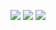 <p align='center'>
    <img src='https://github-readme-stats.vercel.app/api?line_height=27&username=hansbug&show_icons=true&theme=solarized-light'/>
    <img src="https://github-readme-stats.vercel.app/api/top-langs/?username=hansbug&layout=compact&theme=solarized-light"/>
    <img src='https://github-readme-stats.vercel.app/api/wakatime?username=HansBug&layout=compact&theme=solarized-light'/>
</p>